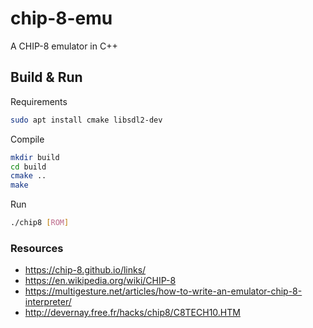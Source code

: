 # chip-8-emu
A CHIP-8 emulator in C++

## Build & Run
Requirements
```bash
sudo apt install cmake libsdl2-dev
```
Compile
```bash
mkdir build
cd build
cmake ..
make
```
Run
```bash
./chip8 [ROM]
```

### Resources
- https://chip-8.github.io/links/
- https://en.wikipedia.org/wiki/CHIP-8
- https://multigesture.net/articles/how-to-write-an-emulator-chip-8-interpreter/
- http://devernay.free.fr/hacks/chip8/C8TECH10.HTM

